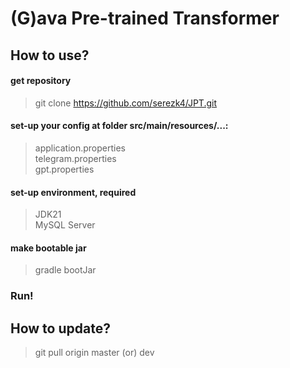 # (G)ava Pre-trained Transformer

## How to use?

#### get repository
> git clone https://github.com/serezk4/JPT.git 

#### set-up your config at folder src/main/resources/...:
> application.properties\
> telegram.properties\
> gpt.properties

#### set-up environment, required
> JDK21\
> MySQL Server

#### make bootable jar
> gradle bootJar

### Run!

## How to update?
> git pull origin master (or) dev